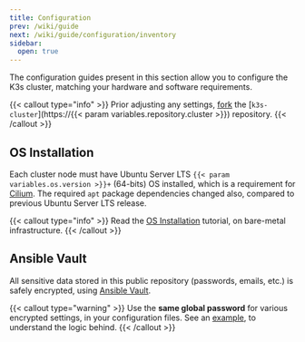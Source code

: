 ```yaml
---
title: Configuration
prev: /wiki/guide
next: /wiki/guide/configuration/inventory
sidebar:
  open: true
---
```


The configuration guides present in this section allow you to configure the K3s cluster, matching your hardware and software requirements.

<!--more-->

{{< callout type="info" >}}
  Prior adjusting any settings, [fork](https://docs.github.com/en/pull-requests/collaborating-with-pull-requests/working-with-forks/fork-a-repo) the [`k3s-cluster`](https://{{< param variables.repository.cluster >}}) repository.
{{< /callout >}}

## OS Installation

Each cluster node must have Ubuntu Server LTS `{{< param variables.os.version >}}+` (64-bits) OS installed, which is a requirement for [Cilium](https://cilium.io). The required `apt` package dependencies changed also, compared to previous Ubuntu Server LTS release.

{{< callout type="info" >}}
  Read the [OS Installation](/k3s-cluster/tutorials/handbook/server) tutorial, on bare-metal infrastructure.
{{< /callout >}}

## Ansible Vault

All sensitive data stored in this public repository (passwords, emails, etc.) is safely encrypted, using [Ansible Vault](https://docs.ansible.com/ansible/latest/cli/ansible-vault.html).

{{< callout type="warning" >}}
  Use the **same global password** for various encrypted settings, in your configuration files. See an [example](/k3s-cluster/tutorials/handbook/ansible/#vault), to understand the logic behind.
{{< /callout >}}
